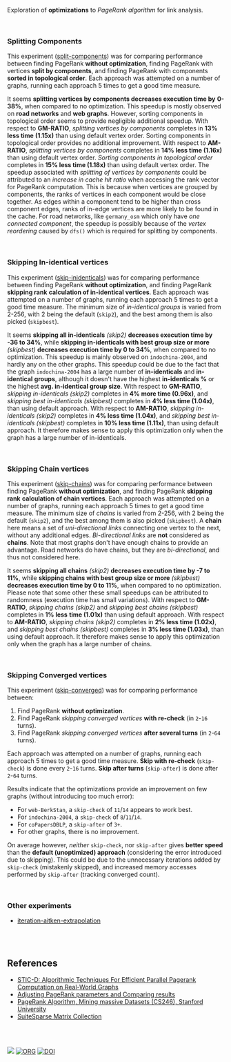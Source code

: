 Exploration of **optimizations** to *PageRank algorithm* for link analysis.

<br>


### Splitting Components

This experiment ([split-components]) was for comparing performance between
finding PageRank **without optimization**, finding PageRank with vertices
**split by components**, and finding PageRank with components **sorted in**
**topological order**. Each approach was attempted on a number of graphs, running
each approach 5 times to get a good time measure.

It seems **splitting vertices by components decreases execution time by**
**0-38%**, when compared to no optimization. This speedup is mostly observed on
**road networks** and **web graphs**. However, sorting components in topological
order seems to provide negligible additional speedup. With respect to
**GM-RATIO**, *splitting vertices by components* completes in **13% less time**
**(1.15x)** than using default vertex order. Sorting components in topological
order provides no additional improvement. With respect to **AM-RATIO**,
*splitting vertices by components* completes in **14% less time (1.16x)** than
using default vertex order. *Sorting components in topological order*  completes
in **15% less time (1.18x)** than using default vertex order. The speedup
associated with *splitting of vertices by components* could be attributed to an
*increase in cache hit ratio* when accessing the rank vector for PageRank
computation. This is because when vertices are grouped by components, the ranks
of vertices in each component would be close together. As edges within a
component tend to be higher than cross component edges, ranks of in-edge
vertices are more likely to be found in the cache. For road networks, like
`germany_osm` which only have *one connected component*, the speedup is possibly
because of the *vertex reordering* caused by `dfs()` which is required for
splitting by components.

[split-components]: https://github.com/puzzlef/pagerank-optimization/tree/split-components

<br>


### Skipping In-identical vertices

This experiment ([skip-inidenticals]) was for comparing performance between
finding PageRank **without optimization**, and finding PageRank **skipping rank**
**calculation of in-identical vertices**. Each approach was attempted on a number
of graphs, running each approach 5 times to get a good time measure. The minimum
size of *in-identical groups* is varied from 2-256, with 2 being the default
(`skip2`), and the best among them is also picked (`skipbest`).

It seems **skipping all in-identicals** *(skip2)* **decreases execution time by**
**-36 to 34%**, while **skipping in-identicals with best group size or more**
*(skipbest)* **decreases execution time by 0 to 34%**, when compared to no
optimization. This speedup is mainly observed on `indochina-2004`, and hardly
any on the other graphs. This speedup could be due to the fact that the graph
`indochina-2004` has a large number of **in-identicals** and **in-identical**
**groups**, although it doesn't have the highest **in-identicals %** or the
highest **avg. in-identical group size**. With respect to **GM-RATIO**,
*skipping in-identicals (skip2)* completes in **4% more time (0.96x)**, and
*skipping best in-identicals (skipbest)* completes in **4% less time (1.04x)**,
than using default approach. With respect to **AM-RATIO**, *skipping*
*in-identicals (skip2)* completes in **4% less time (1.04x)**, and *skipping best*
*in-identicals (skipbest)* completes in **10% less time (1.11x)**, than using
default approach. It therefore makes sense to apply this optimization only when
the graph has a large number of in-identicals.

[skip-inidenticals]: https://github.com/puzzlef/pagerank-optimization/tree/skip-inidenticals

<br>


### Skipping Chain vertices

This experiment ([skip-chains]) was for comparing performance between finding
PageRank **without optimization**, and finding PageRank **skipping rank**
**calculation of chain vertices**. Each approach was attempted on a number of
graphs, running each approach 5 times to get a good time measure. The minimum
size of *chains* is varied from 2-256, with 2 being the default (`skip2`), and
the best among them is also picked (`skipbest`). A **chain** here means a set of
*uni-directional* *links* connecting one vertex to the next, without any
additional edges. *Bi-directional links* are **not** considered as **chains**.
Note that most graphs don't have enough chains to provide an advantage. Road
networks do have chains, but they are *bi-directional*, and thus not considered
here.

It seems **skipping all chains** *(skip2)* **decreases execution time by -7 to**
**11%**, while **skipping chains with best group size or more** *(skipbest)*
**decreases execution time by 0 to 11%**, when compared to no optimization.
Please note that some other these small speedups can be attributed to randomness
(execution time has small variations). With respect to **GM-RATIO**, *skipping*
*chains (skip2)* and *skipping best chains (skipbest)* completes in **1% less**
**time (1.01x)** than using default approach. With respect to **AM-RATIO**,
*skipping chains (skip2)* completes in **2% less time (1.02x)**, and *skipping*
*best chains (skipbest)* completes in **3% less time (1.03x)**, than using
default approach. It therefore makes sense to apply this optimization only when
the graph has a large number of chains.

[skip-chains]: https://github.com/puzzlef/pagerank-optimization/tree/skip-chains

<br>


### Skipping Converged vertices

This experiment ([skip-converged]) was for comparing performance between:
1. Find PageRank **without optimization**.
2. Find PageRank *skipping converged vertices* **with re-check** (in `2`-`16` turns).
3. Find PageRank *skipping converged vertices* **after several turns** (in `2`-`64` turns).

Each approach was attempted on a number of graphs, running each approach 5
times to get a good time measure. **Skip with re-check** (`skip-check`) is
done every `2`-`16` turns. **Skip after turns** (`skip-after`) is done after
`2`-`64` turns.

Results indicate that the optimizations provide an improvement on
few graphs (without introducing too much error):
- For `web-BerkStan`, a `skip-check` of `11`/`14` appears to work best.
- For `indochina-2004`, a `skip-check` of `8`/`11`/`14`.
- For `coPapersDBLP`, a `skip-after` of `3+`.
- For other graphs, there is no improvement.

On average however, *neither* `skip-check`, nor `skip-after` gives
**better speed** than the **default (unoptimized) approach** (considering
the error introduced due to skipping). This could be due to the unnecessary
iterations added by `skip-check` (mistakenly skipped), and increased memory
accesses performed by `skip-after` (tracking converged count).

[skip-converged]: https://github.com/puzzlef/pagerank-optimization/tree/skip-converged

<br>


### Other experiments

- [iteration-aitken-extrapolation](https://github.com/puzzlef/pagerank-optimization/tree/iteration-aitken-extrapolation)

<br>
<br>


## References

- [STIC-D: Algorithmic Techniques For Efficient Parallel Pagerank Computation on Real-World Graphs](https://gist.github.com/wolfram77/bb09968cc0e592583c4b180243697d5a)
- [Adjusting PageRank parameters and Comparing results](https://arxiv.org/abs/2108.02997)
- [PageRank Algorithm, Mining massive Datasets (CS246), Stanford University](https://www.youtube.com/watch?v=ke9g8hB0MEo)
- [SuiteSparse Matrix Collection]

<br>
<br>


[![](https://i.imgur.com/z8RKUMF.jpg)](https://www.youtube.com/watch?v=ocTgFXPnTgQ)
[![ORG](https://img.shields.io/badge/org-puzzlef-green?logo=Org)](https://puzzlef.github.io)
[![DOI](https://zenodo.org/badge/380449199.svg)](https://zenodo.org/badge/latestdoi/380449199)


[Prof. Dip Sankar Banerjee]: https://sites.google.com/site/dipsankarban/
[Prof. Kishore Kothapalli]: https://www.iiit.ac.in/people/faculty/kkishore/
[SuiteSparse Matrix Collection]: https://sparse.tamu.edu
